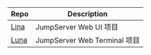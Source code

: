 | Repo                                       | Description                |
|--------------------------------------------|----------------------------|
| [Lina](https://github.com/jumpserver/lina) | JumpServer Web UI 项目       |
| [Luna](https://github.com/jumpserver/luna) | JumpServer Web Terminal 项目 |
